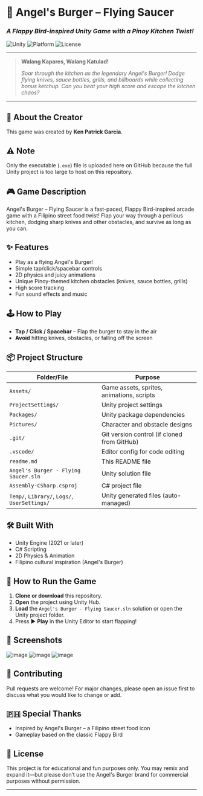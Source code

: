 # 🍔 **Angel's Burger – Flying Saucer**

### _A Flappy Bird-inspired Unity Game with a Pinoy Kitchen Twist!_

![Unity](https://img.shields.io/badge/Unity-2021%2B-blue?logo=unity) ![Platform](https://img.shields.io/badge/Platform-Windows%20%7C%20Mac%20%7C%20Linux-lightgrey) ![License](https://img.shields.io/badge/License-Educational%20%26%20Non-Commercial-green)

---

> **Walang Kapares, Walang Katulad!**
>
> _Soar through the kitchen as the legendary Angel's Burger! Dodge flying knives, sauce bottles, grills, and billboards while collecting bonus ketchup. Can you beat your high score and escape the kitchen chaos?_

---

## 👤 **About the Creator**

This game was created by **Ken Patrick Garcia**.

## ⚠️ **Note**

Only the executable (`.exe`) file is uploaded here on GitHub because the full Unity project is too large to host on this repository.

## 🎮 **Game Description**

Angel's Burger – Flying Saucer is a fast-paced, Flappy Bird-inspired arcade game with a Filipino street food twist! Flap your way through a perilous kitchen, dodging sharp knives and other obstacles, and survive as long as you can.

## ✨ **Features**

- Play as a flying Angel's Burger!
- Simple tap/click/spacebar controls
- 2D physics and juicy animations
- Unique Pinoy-themed kitchen obstacles (knives, sauce bottles, grills)
- High score tracking
- Fun sound effects and music

## 🕹️ **How to Play**

- **Tap / Click / Spacebar** – Flap the burger to stay in the air
- **Avoid** hitting knives, obstacles, or falling off the screen

## 📦 **Project Structure**

| Folder/File                                   | Purpose                                     |
| --------------------------------------------- | ------------------------------------------- |
| `Assets/`                                     | Game assets, sprites, animations, scripts   |
| `ProjectSettings/`                            | Unity project settings                      |
| `Packages/`                                   | Unity package dependencies                  |
| `Pictures/`                                   | Character and obstacle designs              |
| `.git/`                                       | Git version control (if cloned from GitHub) |
| `.vscode/`                                    | Editor config for code editing              |
| `readme.md`                                   | This README file                            |
| `Angel's Burger - Flying Saucer.sln`          | Unity solution file                         |
| `Assembly-CSharp.csproj`                      | C# project file                             |
| `Temp/`, `Library/`, `Logs/`, `UserSettings/` | Unity generated files (auto-managed)        |

## 🛠️ **Built With**

- Unity Engine (2021 or later)
- C# Scripting
- 2D Physics & Animation
- Filipino cultural inspiration (Angel's Burger)

## 🚀 **How to Run the Game**

1. **Clone or download** this repository.
2. **Open** the project using Unity Hub.
3. **Load** the `Angel's Burger - Flying Saucer.sln` solution or open the Unity project folder.
4. Press ▶️ **Play** in the Unity Editor to start flapping!

## 📸 **Screenshots**

![image](https://github.com/user-attachments/assets/229b5957-af36-489f-ba11-9d761ed74246)
![image](https://github.com/user-attachments/assets/fb74d62e-1f8d-4082-840f-3fc0c4a2e5e4)
![image](https://github.com/user-attachments/assets/e2517bc6-9c53-4a92-a1ba-ec4d6f707ba8)


## 🤝 **Contributing**

Pull requests are welcome! For major changes, please open an issue first to discuss what you would like to change or add.

## 🇵🇭 **Special Thanks**

- Inspired by Angel's Burger – a Filipino street food icon
- Gameplay based on the classic Flappy Bird

## 📌 **License**

This project is for educational and fun purposes only. You may remix and expand it—but please don’t use the Angel's Burger brand for commercial purposes without permission.

---


